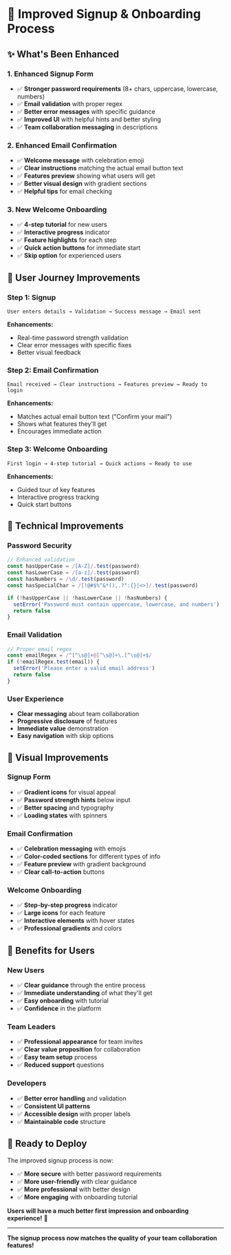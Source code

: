 # 🚀 Improved Signup & Onboarding Process

## ✨ **What's Been Enhanced**

### **1. Enhanced Signup Form**
- ✅ **Stronger password requirements** (8+ chars, uppercase, lowercase, numbers)
- ✅ **Email validation** with proper regex
- ✅ **Better error messages** with specific guidance
- ✅ **Improved UI** with helpful hints and better styling
- ✅ **Team collaboration messaging** in descriptions

### **2. Enhanced Email Confirmation**
- ✅ **Welcome message** with celebration emoji
- ✅ **Clear instructions** matching the actual email button text
- ✅ **Features preview** showing what users will get
- ✅ **Better visual design** with gradient sections
- ✅ **Helpful tips** for email checking

### **3. New Welcome Onboarding**
- ✅ **4-step tutorial** for new users
- ✅ **Interactive progress** indicator
- ✅ **Feature highlights** for each step
- ✅ **Quick action buttons** for immediate start
- ✅ **Skip option** for experienced users

## 🎯 **User Journey Improvements**

### **Step 1: Signup**
```
User enters details → Validation → Success message → Email sent
```

**Enhancements:**
- Real-time password strength validation
- Clear error messages with specific fixes
- Better visual feedback

### **Step 2: Email Confirmation**
```
Email received → Clear instructions → Features preview → Ready to login
```

**Enhancements:**
- Matches actual email button text ("Confirm your mail")
- Shows what features they'll get
- Encourages immediate action

### **Step 3: Welcome Onboarding**
```
First login → 4-step tutorial → Quick actions → Ready to use
```

**Enhancements:**
- Guided tour of key features
- Interactive progress tracking
- Quick start buttons

## 🔧 **Technical Improvements**

### **Password Security**
```typescript
// Enhanced validation
const hasUpperCase = /[A-Z]/.test(password)
const hasLowerCase = /[a-z]/.test(password)
const hasNumbers = /\d/.test(password)
const hasSpecialChar = /[!@#$%^&*(),.?":{}|<>]/.test(password)

if (!hasUpperCase || !hasLowerCase || !hasNumbers) {
  setError('Password must contain uppercase, lowercase, and numbers')
  return false
}
```

### **Email Validation**
```typescript
// Proper email regex
const emailRegex = /^[^\s@]+@[^\s@]+\.[^\s@]+$/
if (!emailRegex.test(email)) {
  setError('Please enter a valid email address')
  return false
}
```

### **User Experience**
- **Clear messaging** about team collaboration
- **Progressive disclosure** of features
- **Immediate value** demonstration
- **Easy navigation** with skip options

## 📱 **Visual Improvements**

### **Signup Form**
- ✅ **Gradient icons** for visual appeal
- ✅ **Password strength hints** below input
- ✅ **Better spacing** and typography
- ✅ **Loading states** with spinners

### **Email Confirmation**
- ✅ **Celebration messaging** with emojis
- ✅ **Color-coded sections** for different types of info
- ✅ **Feature preview** with gradient background
- ✅ **Clear call-to-action** buttons

### **Welcome Onboarding**
- ✅ **Step-by-step progress** indicator
- ✅ **Large icons** for each feature
- ✅ **Interactive elements** with hover states
- ✅ **Professional gradients** and colors

## 🎉 **Benefits for Users**

### **New Users**
- ✅ **Clear guidance** through the entire process
- ✅ **Immediate understanding** of what they'll get
- ✅ **Easy onboarding** with tutorial
- ✅ **Confidence** in the platform

### **Team Leaders**
- ✅ **Professional appearance** for team invites
- ✅ **Clear value proposition** for collaboration
- ✅ **Easy team setup** process
- ✅ **Reduced support** questions

### **Developers**
- ✅ **Better error handling** and validation
- ✅ **Consistent UI patterns**
- ✅ **Accessible design** with proper labels
- ✅ **Maintainable code** structure

## 🚀 **Ready to Deploy**

The improved signup process is now:
- ✅ **More secure** with better password requirements
- ✅ **More user-friendly** with clear guidance
- ✅ **More professional** with better design
- ✅ **More engaging** with onboarding tutorial

**Users will have a much better first impression and onboarding experience!** 🎯

---

**The signup process now matches the quality of your team collaboration features!** 